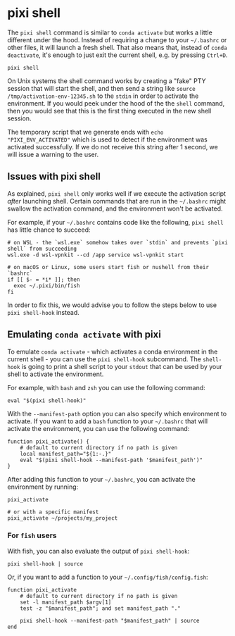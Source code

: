 # pixi shell

The `pixi shell` command is similar to `conda activate` but works a little different under the hood.
Instead of requiring a change to your `~/.bashrc` or other files, it will launch a fresh shell.
That also means that, instead of `conda deactivate`, it's enough to just exit the current shell, e.g. by pressing `Ctrl+D`.

```shell
pixi shell
```

On Unix systems the shell command works by creating a "fake" PTY session that will start the shell, and then send a string like `source /tmp/activation-env-12345.sh` to the `stdin` in order to activate the environment. If you would peek under the hood of the the `shell` command, then you would see that this is the first thing executed in the new shell session.

The temporary script that we generate ends with `echo "PIXI_ENV_ACTIVATED"` which is used to detect if the environment was activated successfully. If we do not receive this string after 1 second, we will issue a warning to the user.

## Issues with pixi shell

As explained, `pixi shell` only works well if we execute the activation script _after_ launching shell. Certain commands that are run in the `~/.bashrc` might swallow the activation command, and the environment won't be activated.

For example, if your `~/.bashrc` contains code like the following, `pixi shell` has little chance to succeed:

```shell
# on WSL - the `wsl.exe` somehow takes over `stdin` and prevents `pixi shell` from succeeding
wsl.exe -d wsl-vpnkit --cd /app service wsl-vpnkit start

# on macOS or Linux, some users start fish or nushell from their `bashrc`
if [[ $- = *i* ]]; then
  exec ~/.pixi/bin/fish
fi
```

In order to fix this, we would advise you to follow the steps below to use `pixi shell-hook` instead.

## Emulating `conda activate` with pixi

To emulate `conda activate` - which activates a conda environment in the current shell - you can use the `pixi shell-hook` subcommand. The `shell-hook` is going to print a shell script to your `stdout` that can be used by your shell to activate the environment.

For example, with `bash` and `zsh` you can use the following command:

```shell
eval "$(pixi shell-hook)"
```

With the `--manifest-path` option you can also specify which environment to activate. If you want to add a `bash` function to your `~/.bashrc` that will activate the environment, you can use the following command:

```shell
function pixi_activate() {
    # default to current directory if no path is given
    local manifest_path="${1:-.}"
    eval "$(pixi shell-hook --manifest-path '$manifest_path')"
}
```

After adding this function to your `~/.bashrc`, you can activate the environment by running:

```shell
pixi_activate

# or with a specific manifest
pixi_activate ~/projects/my_project
```

### For `fish` users

With fish, you can also evaluate the output of `pixi shell-hook`:

```fish
pixi shell-hook | source
```

Or, if you want to add a function to your `~/.config/fish/config.fish`:

```fish
function pixi_activate
    # default to current directory if no path is given
    set -l manifest_path $argv[1]
    test -z "$manifest_path"; and set manifest_path "."

    pixi shell-hook --manifest-path "$manifest_path" | source
end
```
